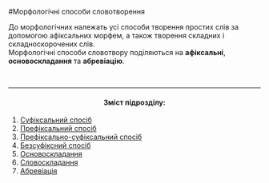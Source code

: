 #Морфологічні способи словотворення

До морфологічних належать усі способи творення простих слів за допомогою афіксальних морфем, а також творення складних і складноскорочених слів.<br>
Морфологічні способи словотвору поділяються на <b>афіксальні</b>, <b>основоскладання</b> та <b>абревіацію</b>.


<br>
<hr>
<center><h4>Зміст підрозділу:</h4></center>


  1. [Суфiксальний спосiб](sufiksalniy_sposib.html)
  2. [Префiксальний спосiб](prefiksalniy_sposib.html)
  3. [Префiксально-суфiксальний спосiб](prefiksalno-sufiksalniy_sposib.html)
  4. [Безсуфiксний спосiб](bezsufiksniy_sposib.html)
  5. [Основоскладання](osnovoskladannya.html)
  6. [Словоскладання](slovoskladannya.html)
  7. [Абревiацiя](abreviaciya.html)